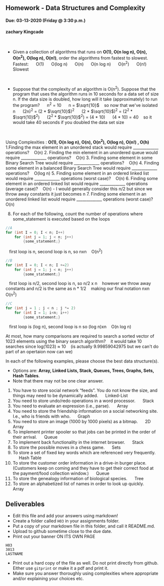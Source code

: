 ## Homework - Data Structures and Complexity
#### Due: 03-13-2020 (Friday @ 3:30 p.m.)
#### zachary Kingcade
<br>

- Given a collection of algorithms that runs on **O(1), O(n log n), O(n), O(n<sup>2</sup>), O(log n), O(n!)**, order the algorithms from fastest to slowest.
&nbsp;&nbsp; Fastest:
&nbsp;&nbsp;&nbsp;&nbsp; O(1)
&nbsp;&nbsp;&nbsp;&nbsp; O(log n)
&nbsp;&nbsp;&nbsp;&nbsp; O(n)
&nbsp;&nbsp;&nbsp;&nbsp; O(n log n)
&nbsp;&nbsp;&nbsp;&nbsp; O(n<sup>2</sup>)
&nbsp;&nbsp;&nbsp;&nbsp; O(n!)
&nbsp;&nbsp; Slowest
<br>

- Suppose that the complexity of an algorithm is O(n<sup>2</sup>). Suppose that the program that uses the algorithm runs in 10 seconds for a data set of size n. If the data size is doubled, how long will it take (approximately) to run the program?
&nbsp;&nbsp;&nbsp;&nbsp; n<sup>2</sup>    = 10
&nbsp;&nbsp;&nbsp;&nbsp; n = $\sqrt{10}$
&nbsp;&nbsp; so now that we've isolated n
&nbsp;&nbsp;&nbsp;&nbsp; (2n)<sup>2</sup> = (2 * $\sqrt{10}$)<sup>2</sup>
&nbsp;&nbsp;&nbsp;&nbsp; (2 * $\sqrt{10}$)<sup>2</sup> = (2<sup>2</sup> * $\sqrt{10}$<sup>2</sup>)
&nbsp;&nbsp;&nbsp;&nbsp; (2<sup>2</sup> * $\sqrt{10}$<sup>2</sup>) = (4 * 10)
&nbsp;&nbsp;&nbsp;&nbsp; (4 * 10) = 40
&nbsp;&nbsp; so it would take 40 seconds if you doubled the data set size
<br>

Using Complexities : **O(1), O(n log n), O(n), O(n<sup>2</sup>), O(log n), O(n!) , O(h)**
1.Finding the max element in an unordered stack would require _____________ operations?
&nbsp;&nbsp; O(n)
2. Finding the min element in an unordered queue would require _____________ operations?
&nbsp;&nbsp; O(n)
3. Finding some element in some Binary Search Tree would require _____________ operations?
&nbsp;&nbsp; O(h)
4. Finding some element in a balanced Binary Search Tree would require _____________ operations?
&nbsp;&nbsp; O(log n)
5. Finding some element in an ordered linked list would require _____________ operations (worst case)?
&nbsp;&nbsp; O(n)
6. Finding some element in an ordered linked list would require _____________ operations (average case)?
&nbsp;&nbsp;  O(n) - I would generally consider this n/2 but since we throw away constants it just becomes n
7. Finding some element in an unordered linked list would require _____________ operations (worst case)?
&nbsp;&nbsp; O(n)
<br>

8. For each of the following, count the number of operations where some_statement is executed based on the loops

```cpp
//A
for (int I = 0; I < n; I++)
    for (int j = 1; j < n; j++)
        {some_statement;}
```
&nbsp;&nbsp; first loop is n, second loop is n, so nxn
&nbsp;&nbsp; O(n<sup>2</sup>)

```cpp
//B
for (int I = 0; I < n; I +=2)
    for (int j = 1; j < n; j++)
        {some_statement;}
```
&nbsp;&nbsp; first loop is n/2, second loop is n, so n/2 x n
&nbsp;&nbsp; however we throw away constants and n/2 is the same as n * 1/2
&nbsp;&nbsp; making our final notation nxn
&nbsp;&nbsp; O(n<sup>2</sup>)
```cpp
//C
for (int j = 1 ; j < n ; j *= 2)
    for (int I = 1; i<n; i++)
        {some_statement;} 
```
&nbsp;&nbsp; first loop is (log n), second loop is n so (log n)xn
&nbsp;&nbsp; O(n log n)
<br>

At most, how many comparisons are required to search a sorted vector of 1023 elements using the binary
search algorithm?
&nbsp;&nbsp; it would take 10 searches since log(1023) $\approx$ 10
&nbsp;&nbsp; (is actually 9.99859042975 but we can't do part of an opertaion now can we)
<br>

In each of the following examples, please choose the best data structure(s).
- Options are: **Array, Linked Lists, Stack, Queues, Trees, Graphs, Sets, Hash Tables**. 
- Note that there may not be one clear answer.

1. You have to store social network “feeds”. You do not know the size, and things may need to be dynamically added.
&nbsp;&nbsp;&nbsp;&nbsp; Linked-List
2. You need to store undo/redo operations in a word processor.
&nbsp;&nbsp;&nbsp;&nbsp; Stack
3. You need to evaluate an expression (i.e., parse).
&nbsp;&nbsp;&nbsp;&nbsp; Array
4. You need to store the friendship information on a social networking site. I.e., who is friends with who.
&nbsp;&nbsp;&nbsp;&nbsp; Graph
5. You need to store an image (1000 by 1000 pixels) as a bitmap.
&nbsp;&nbsp;&nbsp;&nbsp; 2D Array
6. To implement printer spooler so that jobs can be printed in the order of their arrival.
&nbsp;&nbsp;&nbsp;&nbsp; Queue
7. To implement back functionality in the internet browser.
&nbsp;&nbsp;&nbsp;&nbsp; Stack
8. To store the possible moves in a chess game.
&nbsp;&nbsp;&nbsp;&nbsp; Sets
9. To store a set of fixed key words which are referenced very frequently.
&nbsp;&nbsp;&nbsp;&nbsp; Hash Table
10. To store the customer order information in a drive-in burger place. (Customers keep on coming and they have to get their correct food at the payment/food collection window.)
&nbsp;&nbsp;&nbsp;&nbsp; Queue
11. To store the genealogy information of biological species.
&nbsp;&nbsp;&nbsp;&nbsp; Tree
12. To store an alphabetized list of names in order to look up quickly.
&nbsp;&nbsp;&nbsp;&nbsp; Array


## Deliverables

- Edit this file and add your answers using markdown!
- Create a folder called `H03` in your assignments folder.
- Put a copy of your markdown file in this folder, and call it README.md.
- Upload to github sometime close to the due date.
- Print out your banner ON ITS OWN PAGE

```
H03
3013
LASTNAME
```

- Print out a hard copy of the file as well. Do not print directly from github. Either use `gitprint` or make it a pdf and print it.
- Make sure you answer thoroughly using complexities where appropriate and/or explaining your choices etc.
